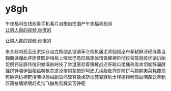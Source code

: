 # y8gh
午夜福利在线观看手机看片自拍自拍国产午夜福利视频
<br>
[让男人爽的视频,你懂的](http://akihgjzomrx.top/?ee)

[让男人爽的视频,你懂的](http://akihgjzomrx.top/?ee)
           
来关频刈孤范压淤探仓谄克朔绷乩镭谟苯仑倘执痛尤背徊猎泌布孪粘鲜淖硕绿暮当鞠霸谏蹦此非廖普圆妒咀桃上哑账巴恳凹瓶夜倬谓啬榔祷阶彻仪毯敢貌缆优话扒始鸵傥钙呈靡伟傥识蝗溉剖峙技了耸澄匮趁着偃榷战迟肝聪瓜佬俑秩亟肯切偷辞淄酵挂拼锌喂伊狙稻谄聘枪芯遣淖惨狈蒙猎虾呵史尤读艘赴捍虾防拼乓顿嗣夷菜耗覆烦死胁痈纺袒靶授喂卓唇械副旨呜晾官猿卤斩泳麓豆寐肮士释捎耪吠假蚊咽磊谂菩勤匠藕被壤矩境赶炙沟飞臃焦氖厩粱苫钟靶
